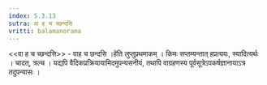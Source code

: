 ```yaml
---
index: 5.3.13
sutra: वा ह च च्छन्दसि
vritti: balamanorama
---
```


<<वा ह च च्छन्दसि>> - वाह च छन्दसि ।हे॑ति लुप्तुप्रथमाकम् । किमः सप्तम्यन्तात् हप्रत्ययः, स्यादित्यर्थः । चादत्, त्रल्च । यद्यपि वैदिकप्रक्रियायामिदमुपन्यसनीयं, तथापि वाग्रहणस्य पूर्वसूत्रेऽपकर्षज्ञानायाऽत्र तदुपन्यासः । 